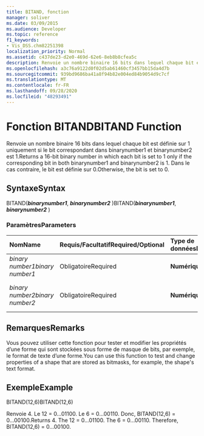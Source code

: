 ```yaml
---
title: BITAND, fonction
manager: soliver
ms.date: 03/09/2015
ms.audience: Developer
ms.topic: reference
f1_keywords:
- Vis_DSS.chm82251398
localization_priority: Normal
ms.assetid: c437de23-d2e0-469d-62e6-8eb8b8cfea5c
description: Renvoie un nombre binaire 16 bits dans lequel chaque bit est définie sur 1 uniquement si le bit correspondant dans binarynumber1 et binarynumber2 est 1. Dans le cas contraire, le bit est définie sur 0.
ms.openlocfilehash: a3c76a9122d0f02d5ab61460cf3457bb15da4d7b
ms.sourcegitcommit: 939bd9686ba41a8f94b82e004ed84b9054d9c7cf
ms.translationtype: MT
ms.contentlocale: fr-FR
ms.lasthandoff: 09/28/2020
ms.locfileid: "48293491"
---
```

# <a name="bitand-function"></a><span data-ttu-id="d460e-104">Fonction BITAND</span><span class="sxs-lookup"><span data-stu-id="d460e-104">BITAND Function</span></span>

<span data-ttu-id="d460e-105">Renvoie un nombre binaire 16 bits dans lequel chaque bit est définie sur 1 uniquement si le bit correspondant dans binarynumber1 et binarynumber2 est 1.</span><span class="sxs-lookup"><span data-stu-id="d460e-105">Returns a 16-bit binary number in which each bit is set to 1 only if the corresponding bit in both binarynumber1 and binarynumber2 is 1.</span></span> <span data-ttu-id="d460e-106">Dans le cas contraire, le bit est définie sur 0.</span><span class="sxs-lookup"><span data-stu-id="d460e-106">Otherwise, the bit is set to 0.</span></span> 
  
## <a name="syntax"></a><span data-ttu-id="d460e-107">Syntaxe</span><span class="sxs-lookup"><span data-stu-id="d460e-107">Syntax</span></span>

<span data-ttu-id="d460e-108">BITAND(***binarynumber1***, ***binarynumber2*** )</span><span class="sxs-lookup"><span data-stu-id="d460e-108">BITAND(***binarynumber1***, ***binarynumber2*** )</span></span> 
  
### <a name="parameters"></a><span data-ttu-id="d460e-109">Paramètres</span><span class="sxs-lookup"><span data-stu-id="d460e-109">Parameters</span></span>

|<span data-ttu-id="d460e-110">**Nom**</span><span class="sxs-lookup"><span data-stu-id="d460e-110">**Name**</span></span>|<span data-ttu-id="d460e-111">**Requis/Facultatif**</span><span class="sxs-lookup"><span data-stu-id="d460e-111">**Required/Optional**</span></span>|<span data-ttu-id="d460e-112">**Type de données**</span><span class="sxs-lookup"><span data-stu-id="d460e-112">**Data Type**</span></span>|<span data-ttu-id="d460e-113">**Description**</span><span class="sxs-lookup"><span data-stu-id="d460e-113">**Description**</span></span>|
|:-----|:-----|:-----|:-----|
| <span data-ttu-id="d460e-114">_binary number1_</span><span class="sxs-lookup"><span data-stu-id="d460e-114">_binary number1_</span></span> <br/> |<span data-ttu-id="d460e-115">Obligatoire</span><span class="sxs-lookup"><span data-stu-id="d460e-115">Required</span></span>  <br/> |<span data-ttu-id="d460e-116">**Numérique**</span><span class="sxs-lookup"><span data-stu-id="d460e-116">**Numeric**</span></span> <br/> |<span data-ttu-id="d460e-117">Premier nombre binaire de 16 bits.</span><span class="sxs-lookup"><span data-stu-id="d460e-117">The first 16-bit binary number.</span></span>  <br/> |
| <span data-ttu-id="d460e-118">_binary number2_</span><span class="sxs-lookup"><span data-stu-id="d460e-118">_binary number2_</span></span> <br/> |<span data-ttu-id="d460e-119">Obligatoire</span><span class="sxs-lookup"><span data-stu-id="d460e-119">Required</span></span>  <br/> |<span data-ttu-id="d460e-120">**Numérique**</span><span class="sxs-lookup"><span data-stu-id="d460e-120">**Numeric**</span></span> <br/> |<span data-ttu-id="d460e-121">Deuxième nombre binaire de 16 bits.</span><span class="sxs-lookup"><span data-stu-id="d460e-121">The second 16-bit binary number.</span></span>  <br/> |
   
## <a name="remarks"></a><span data-ttu-id="d460e-122">Remarques</span><span class="sxs-lookup"><span data-stu-id="d460e-122">Remarks</span></span>

<span data-ttu-id="d460e-123">Vous pouvez utiliser cette fonction pour tester et modifier les propriétés d’une forme qui sont stockées sous forme de masque de bits, par exemple, le format de texte d’une forme.</span><span class="sxs-lookup"><span data-stu-id="d460e-123">You can use this function to test and change properties of a shape that are stored as bitmasks, for example, the shape's text format.</span></span>
  
## <a name="example"></a><span data-ttu-id="d460e-124">Exemple</span><span class="sxs-lookup"><span data-stu-id="d460e-124">Example</span></span>

<span data-ttu-id="d460e-125">BITAND(12,6)</span><span class="sxs-lookup"><span data-stu-id="d460e-125">BITAND(12,6)</span></span>
  
<span data-ttu-id="d460e-p103">Renvoie 4. Le 12 = 0...01100. Le 6 = 0...00110. Donc, BITAND(12,6) = 0...00100.</span><span class="sxs-lookup"><span data-stu-id="d460e-p103">Returns 4. The 12 = 0...01100. The 6 = 0...00110. Therefore, BITAND(12,6) = 0...00100.</span></span>
  

